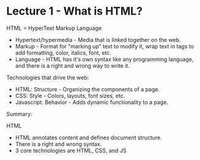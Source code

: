 # Lecture 1 - What is HTML?

HTML = HyperText Markup Language

* Hypertext/hypermedia - Media that is linked together on the web.
* Markup - Format for "marking up" text to modify it, wrap text in tags to add formatting, color, italics, font, etc.
* Language - HTML has it's own syntax like any programming language, and there is a right and wrong way to write it.

Technologies that drive the web:

* HTML: Structure - Organizing the components of a page.
* CSS: Style - Colors, layouts, font sizes, etc.
* Javascript: Behavior - Adds dynamic functionality to a page.

Summary:

HTML
* HTML annotates content and defines document structure.
* There is a right and wrong syntax.
* 3 core technologies are HTML, CSS, and JS

